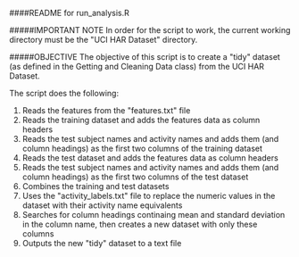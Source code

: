 ####README for run_analysis.R

#####IMPORTANT NOTE
In order for the script to work, the current working directory must be the "UCI HAR Dataset" directory.

#####OBJECTIVE
The objective of this script is to create a "tidy" dataset (as defined in the Getting and Cleaning Data class) from the UCI HAR Dataset.

The script does the following:
1. Reads the features from the "features.txt" file 
2. Reads the training dataset and adds the features data as column headers
3. Reads the test subject names and activity names and adds them (and column headings) as the first two columns of the training dataset 
4. Reads the test dataset and adds the features data as column headers
5. Reads the test subject names and activity names and adds them (and column headings) as the first two columns of the test dataset
6. Combines the training and test datasets
7. Uses the "activity_labels.txt" file to replace the numeric values in the dataset with their activity name equivalents
8. Searches for column headings continaing mean and standard deviation in the column name, then creates a new dataset with only these columns
9. Outputs the new "tidy" dataset to a text file
